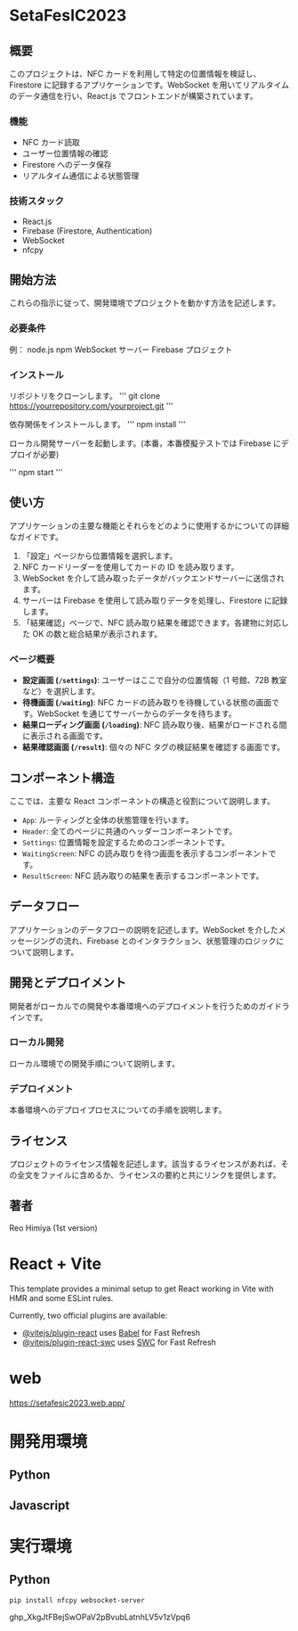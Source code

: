 # SetaFesIC2023


## 概要

このプロジェクトは、NFC カードを利用して特定の位置情報を検証し、Firestore に記録するアプリケーションです。WebSocket を用いてリアルタイムのデータ通信を行い、React.js でフロントエンドが構築されています。

### 機能

- NFC カード読取
- ユーザー位置情報の確認
- Firestore へのデータ保存
- リアルタイム通信による状態管理

### 技術スタック

- React.js
- Firebase (Firestore, Authentication)
- WebSocket
- nfcpy

## 開始方法

これらの指示に従って、開発環境でプロジェクトを動かす方法を記述します。

### 必要条件

例：
node.js
npm
WebSocket サーバー
Firebase プロジェクト

### インストール

リポジトリをクローンします。
''' git clone https://yourrepository.com/yourproject.git '''

依存関係をインストールします。
''' npm install '''

ローカル開発サーバーを起動します。(本番，本番模擬テストでは Firebase にデプロイが必要)

''' npm start '''

## 使い方

アプリケーションの主要な機能とそれらをどのように使用するかについての詳細なガイドです。

1. 「設定」ページから位置情報を選択します。
2. NFC カードリーダーを使用してカードの ID を読み取ります。
3. WebSocket を介して読み取ったデータがバックエンドサーバーに送信されます。
4. サーバーは Firebase を使用して読み取りデータを処理し、Firestore に記録します。
5. 「結果確認」ページで、NFC 読み取り結果を確認できます。各建物に対応した OK の数と総合結果が表示されます。

### ページ概要

- **設定画面 (`/settings`)**: ユーザーはここで自分の位置情報（1 号館、72B 教室など）を選択します。
- **待機画面 (`/waiting`)**: NFC カードの読み取りを待機している状態の画面です。WebSocket を通じてサーバーからのデータを待ちます。
- **結果ローディング画面 (`/loading`)**: NFC 読み取り後、結果がロードされる間に表示される画面です。
- **結果確認画面 (`/result`)**: 個々の NFC タグの検証結果を確認する画面です。

## コンポーネント構造

ここでは、主要な React コンポーネントの構造と役割について説明します。

- `App`: ルーティングと全体の状態管理を行います。
- `Header`: 全てのページに共通のヘッダーコンポーネントです。
- `Settings`: 位置情報を設定するためのコンポーネントです。
- `WaitingScreen`: NFC の読み取りを待つ画面を表示するコンポーネントです。
- `ResultScreen`: NFC 読み取りの結果を表示するコンポーネントです。

## データフロー

アプリケーションのデータフローの説明を記述します。WebSocket を介したメッセージングの流れ、Firebase とのインタラクション、状態管理のロジックについて説明します。

## 開発とデプロイメント

開発者がローカルでの開発や本番環境へのデプロイメントを行うためのガイドラインです。

### ローカル開発

ローカル環境での開発手順について説明します。

### デプロイメント

本番環境へのデプロイプロセスについての手順を説明します。

## ライセンス

プロジェクトのライセンス情報を記述します。該当するライセンスがあれば、その全文をファイルに含めるか、ライセンスの要約と共にリンクを提供します。

## 著者

Reo Himiya (1st version)

# React + Vite

This template provides a minimal setup to get React working in Vite with HMR and some ESLint rules.

Currently, two official plugins are available:

- [@vitejs/plugin-react](https://github.com/vitejs/vite-plugin-react/blob/main/packages/plugin-react/README.md) uses [Babel](https://babeljs.io/) for Fast Refresh
- [@vitejs/plugin-react-swc](https://github.com/vitejs/vite-plugin-react-swc) uses [SWC](https://swc.rs/) for Fast Refresh

# web

https://setafesic2023.web.app/

# 開発用環境

## Python

## Javascript

# 実行環境

## Python

`pip install nfcpy websocket-server`

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
